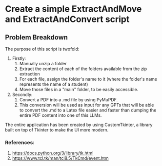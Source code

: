 # Create a simple ExtractAndMove and ExtractAndConvert script

## Problem Breakdown

The purpose of this script is twofold:

1. Firstly:
   1. Manually unzip a folder
   2. Extract the content of each of the folders available from the zip extraction
   3. For each file, assign the folder's name to it (where the folder's name represents the name of a student)
   4. Move those files in a "main" folder, to be easily accessible.
2. Secondly:
   1. Convert a PDF into a .md file by using PyMuPDF.
   2. This conversion will be used as input for any GPTs that will be able to convert the .md to a Latex file easier and faster than dumping the entire PDF content into one of this LLMs.

The entire application has been created by using CustomTkinter, a library built on top of Tkinter to make the UI more modern.

### References:

1. https://docs.python.org/3/library/tk.html
2. https://www.tcl.tk/man/tcl8.5/TkCmd/event.htm
